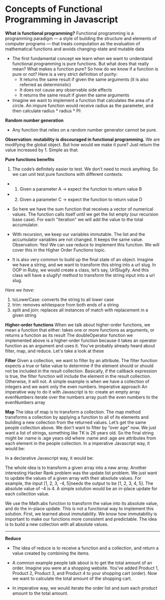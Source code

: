# Concepts of Functional Programming in Javascript
**What is functional programming?**
Functional programming is a programming paradigm — a style of building the structure and elements of computer programs — that treats computation as the evaluation of mathematical functions and avoids changing-state and mutable data 


* The first fundamental concept we learn when we want to understand functional programming is pure functions. But what does that really mean? What makes a function pure?
So how do we know if a function is pure or not? Here is a very strict definition of purity:
   - It returns the same result if given the same arguments (it is also referred as deterministic)
   - It does not cause any observable side effects
   - It returns the same result if given the same arguments
* Imagine we want to implement a function that calculates the area of a circle. An impure function would receive radius as the parameter, and then calculate radius * radius * PI:


**Random number generation**
- Any function that relies on a random number generator cannot be pure.


**Observation: mutability is discouraged in functional programming.**
We are modifying the global object. But how would we make it pure? Just return the value increased by 1. Simple as that.


**Pure functions benefits**
1. The code’s definitely easier to test. We don’t need to mock anything. So we can unit test pure functions with different contexts:
 - 1. Given a parameter A → expect the function to return value B
 - 2. Given a parameter C → expect the function to return value D




* So here we have the sum function that receives a vector of numerical values. The function calls itself until we get the list empty (our recursion base case). For each "iteration" we will add the value to the total accumulator.


* With recursion, we keep our variables immutable. The list and the accumulator variables are not changed. It keeps the same value.
Observation: Yes! We can use reduce to implement this function. We will cover this in the Higher Order Functions topic.
  
  
* It is also very common to build up the final state of an object. Imagine we have a string, and we want to transform this string into a url slug.
In OOP in Ruby, we would create a class, let’s say, UrlSlugify. And this class will have a slugify! method to transform the string input into a url slug.



*Here we have:*
1. toLowerCase: converts the string to all lower case
2. trim: removes whitespace from both ends of a string
3. split and join: replaces all instances of match with replacement in a given string


**Higher-order functions**
When we talk about higher-order functions, we mean a function that either:
takes one or more functions as arguments, or
returns a function as its result
The doubleOperator function we implemented above is a higher-order function because it takes an operator function as an argument and uses it.
You’ve probably already heard about filter, map, and reduce. Let's take a look at these


**Filter**
Given a collection, we want to filter by an attribute. The filter function expects a true or false value to determine if the element should or should not be included in the result collection. Basically, if the callback expression is true, the filter function will include the element in the result collection. Otherwise, it will not.
A simple example is when we have a collection of integers and we want only the even numbers.
Imperative approach
An imperative way to do it with Javascript is to:
create an empty array evenNumbers
iterate over the numbers array
push the even numbers to the evenNumbers array




**Map**
The idea of map is to transform a collection.
The map method transforms a collection by applying a function to all of its elements and building a new collection from the returned values.
Let’s get the same people collection above. We don't want to filter by “over age” now. We just want a list of strings, something like TK is 26 years old. So the final string might be :name is :age years old where :name and :age are attributes from each element in the people collection.
In a imperative Javascript way, it would be:



In a declarative Javascript way, it would be:

The whole idea is to transform a given array into a new array.
Another interesting Hacker Rank problem was the update list problem. We just want to update the values of a given array with their absolute values.
For example, the input [1, 2, 3, -4, 5]needs the output to be [1, 2, 3, 4, 5]. The absolute value of -4 is 4.
A simple solution would be an in-place update for each collection value.

We use the Math.abs function to transform the value into its absolute value, and do the in-place update.
This is not a functional way to implement this solution.
First, we learned about immutability. We know how immutability is important to make our functions more consistent and predictable. The idea is to build a new collection with all absolute values.



***********
**Reduce**
* The idea of reduce is to receive a function and a collection, and return a value created by combining the items.


* A common example people talk about is to get the total amount of an order. Imagine you were at a shopping website. You’ve added Product 1, Product 2, Product 3, and Product 4 to your shopping cart (order). Now we want to calculate the total amount of the shopping cart.


* In imperative way, we would iterate the order list and sum each product amount to the total amount.








